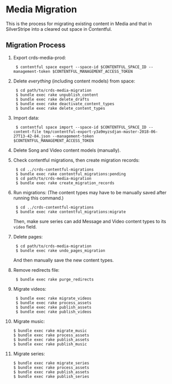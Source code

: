 Media Migration
==========

This is the process for migrating existing content in Media and that in
SilverStripe into a cleared out space in Contentful.

Migration Process
----------

1. Export crds-media-prod:

        $ contentful space export --space-id $CONTENTFUL_SPACE_ID --management-token $CONTENTFUL_MANAGEMENT_ACCESS_TOKEN

2. Delete _everything_ (including content models) from space:

        $ cd path/to/crds-media-migration
        $ bundle exec rake unpublish_content
        $ bundle exec rake delete_drafts
        $ bundle exec rake deactivate_content_types
        $ bundle exec rake delete_content_types

3. Import data:

        $ contentful space import --space-id $CONTENTFUL_SPACE_ID --content-file tmp/contentful-export-y3a9myzsdjan-master-2018-06-27T13-42-84.json --management-token $CONTENTFUL_MANAGEMENT_ACCESS_TOKEN

4. Delete Song and Video content models (manually).

5. Check contentful migrations, then create migration records:

        $ cd ../crds-contentful-migrations
        $ bundle exec rake contentful_migrations:pending
        $ cd path/to/crds-media-migration
        $ bundle exec rake create_migration_records

6. Run migrations: (The content types may have to be manually saved after running this command.)

        $ cd ../crds-contentful-migrations
        $ bundle exec rake contentful_migrations:migrate

    Then, make sure series can add Message and Video content types to its `video` field.

7. Delete pages:

        $ cd path/to/crds-media-migration
        $ bundle exec rake undo_pages_migration

    And then manually save the new content types.

8. Remove redirects file:

        $ bundle exec rake purge_redirects

9. Migrate videos:

        $ bundle exec rake migrate_videos
        $ bundle exec rake process_assets
        $ bundle exec rake publish_assets
        $ bundle exec rake publish_videos

10. Migrate music:

        $ bundle exec rake migrate_music
        $ bundle exec rake process_assets
        $ bundle exec rake publish_assets
        $ bundle exec rake publish_music

11. Migrate series:

        $ bundle exec rake migrate_series
        $ bundle exec rake process_assets
        $ bundle exec rake publish_assets
        $ bundle exec rake publish_series
